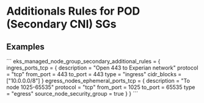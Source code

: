 # Additionals Rules for POD (Secondary CNI) SGs

## Examples

´´´
eks_managed_node_group_secondary_additional_rules = {
    ingres_ports_tcp = {
      description = "Open 443 to Experian network"
      protocol    = "tcp"
      from_port   = 443
      to_port     = 443
      type        = "ingress"
      cidr_blocks = ["10.0.0.0/8"]
    }
     egress_nodes_ephemeral_ports_tcp = {
      description                = "To node 1025-65535"
      protocol                   = "tcp"
      from_port                  = 1025
      to_port                    = 65535
      type                       = "egress"
      source_node_security_group = true
    }
}
´´´
